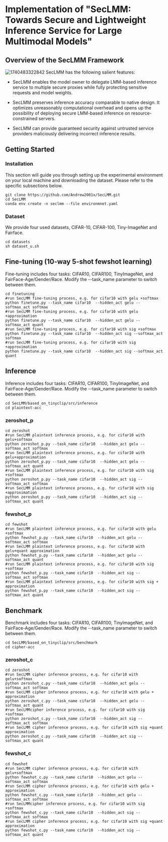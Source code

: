 # Implementation of "SecLMM: Towards Secure and Lightweight Inference Service for Large Multimodal Models"

## Overview of the SecLMM Framework
![1740483322842](https://github.com/user-attachments/assets/d67e2c9a-9ada-423e-992e-f73f3824c5c1)
SecLMM has the following salient features:

* SecLMM enables the model owner to delegate LMM-based inference service to multiple secure proxies while fully protecting sensitive requests and model weights.
 
* SecLMM preserves inference accuracy comparable to native design. It optimizes unreasonably computational overhead and opens up the possibility of deploying secure LMM-based inference on resource-constrained servers.
 
* SecLMM can provide guaranteed security against untrusted service providers maliciously delivering incorrect inference results. 	


## Getting Started
### Installation
This section will guide you through setting up the experimental environment on your local machine and downloading the dataset. Please refer to the specific subsections below.

    git clone https://github.com/Andrew2001x/SecLMM.git
    cd SecLMM
    conda env create -n seclmm --file environmnet.yaml

### Dataset
We provide four used datasets, CIFAR-10, CIFAR-100, Tiny-ImageNet and Fairface.

    cd datasets
    sh dataset_u.sh


## Fine-tuning (10-way 5-shot fewshot learning)
Fine-tuning includes four tasks: CIFAR10, CIFAR100, TinyImageNet, and FairFace-Age/Gender/Race. Modify the
--task_name parameter to switch between them.

    cd finetuning
    #run SecLMM fine-tuning process, e.g. for cifar10 with gelu +softmax
    python finetune.py --task_name cifar10  --hidden_act gelu --softmax_act softmax
    #run SecLMM fine-tuning process, e.g. for cifar10 with gelu +approximation
    python finetune.py --task_name cifar10  --hidden_act gelu --softmax_act quant
    #run SecLMM fine-tuning process, e.g. for cifar10 with sig +softmax
    python finetune.py --task_name cifar10  --hidden_act sig --softmax_act softmax
    #run SecLMM fine-tuning process, e.g. for cifar10 with sig +approximation
    python finetune.py --task_name cifar10  --hidden_act sig --softmax_act quant


    
## Inference
Inference includes four tasks: CIFAR10, CIFAR100, TinyImageNet, and FairFace-Age/Gender/Race. Modify the
--task_name parameter to switch between them. 

    cd SecLMM/based_on_tinyclip/src/inference
    cd plaintext-acc

### zeroshot_p

    cd zeroshot
    #run SecLMM plaintext inference process, e.g. for cifar10 with gelu+softmax
    python zeroshot_p.py --task_name cifar10  --hidden_act gelu --softmax_act softmax
    #run SecLMM plaintext inference process, e.g. for cifar10 with gelu+approximation
    python zeroshot_p.py --task_name cifar10  --hidden_act gelu --softmax_act quant
    #run SecLMM plaintext inference process, e.g. for cifar10 with sig +softmax
    python zeroshot_p.py --task_name cifar10  --hidden_act sig --softmax_act softmax
    #run SecLMM plaintext inference process, e.g. for cifar10 with sig +approximation
    python zeroshot_p.py --task_name cifar10  --hidden_act sig --softmax_act quant


### fewshot_p

    cd fewshot
    #run SecLMM plaintext inference process, e.g. for cifar10 with gelu +softmax
    python fewshot_p.py --task_name cifar10  --hidden_act gelu --softmax_act softmax
    #run SecLMM plaintext inference process, e.g. for cifar10 with gelu+quant approximation
    python fewshot_p.py --task_name cifar10  --hidden_act gelu --softmax_act quant
    #run SecLMM plaintext inference process, e.g. for cifar10 with sig +softmax 
    python fewshot_p.py --task_name cifar10  --hidden_act sig --softmax_act softmax
    #run SecLMM plaintext inference process, e.g. for cifar10 with sig + approximation
    python fewshot_p.py --task_name cifar10  --hidden_act sig --softmax_act quant

## Benchmark
Benchmark includes four tasks: CIFAR10, CIFAR100, TinyImageNet, and FairFace-Age/Gender/Race. Modify the
--task_name parameter to switch between them.

    cd SecLMM/based_on_tinyclip/src/benchmark
    cd cipher-acc

### zeroshot_c

    cd zeroshot
    #run SecLMM cipher inference process, e.g. for cifar10 with gelu+softmax 
    python zeroshot_c.py --task_name cifar10  --hidden_act gelu --softmax_act softmax 
    #run SecLMM cipher inference process, e.g. for cifar10 with gelu + approximation
    python zeroshot_c.py --task_name cifar10  --hidden_act gelu --softmax_act quant
    #run SecLMMcipher inference process, e.g. for cifar10 with sig +softmax
    python zeroshot_c.py --task_name cifar10  --hidden_act sig --softmax_act softmax
    #run SecLMM cipher inference process, e.g. for cifar10 with sig +quant approximation
    python zeroshot_c.py --task_name cifar10  --hidden_act sig --softmax_act quant

### fewshot_c

    cd fewshot
    #run SecLMM cipher inference process, e.g. for cifar10 with gelu+softmax 
    python fewshot_c.py --task_name cifar10  --hidden_act gelu --softmax_act softmax 
    #run SecLMM cipher inference process, e.g. for cifar10 with gelu + approximation
    python fewshot_c.py --task_name cifar10  --hidden_act gelu --softmax_act softmax
    #run SecLMMcipher inference process, e.g. for cifar10 with sig +softmax
    python fewshot_c.py --task_name cifar10  --hidden_act sig --softmax_act softmax
    #run SecLMM cipher inference process, e.g. for cifar10 with sig +quant approximation
    python fewshot_c.py --task_name cifar10  --hidden_act sig --softmax_act quant
